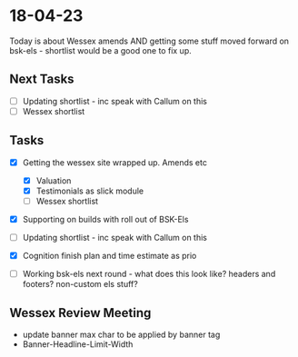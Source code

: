 # 18-04-23

Today is about Wessex amends AND getting some stuff moved forward on bsk-els - shortlist would be a good one to fix up.

## Next Tasks
- [ ] Updating shortlist - inc speak with Callum on this
 - [ ] Wessex shortlist

## Tasks

- [x] Getting the wessex site wrapped up. Amends etc
  - [x] Valuation
  - [x] Testimonials as slick module
  - [ ] Wessex shortlist

- [x] Supporting on builds with roll out of BSK-Els

- [ ] Updating shortlist - inc speak with Callum on this
- [x] Cognition finish plan and time estimate as prio
- [ ] Working bsk-els next round - what does this look like? headers and footers? non-custom els stuff?


## Wessex Review Meeting
- update banner max char to be applied by banner tag
- Banner-Headline-Limit-Width
